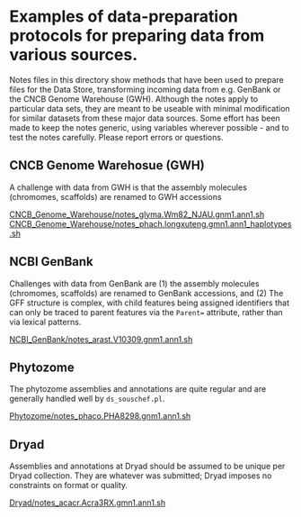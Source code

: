 # Examples of data-preparation protocols for preparing data from various sources.
Notes files in this directory show methods that have been used to prepare files for the Data Store,
transforming incoming data from e.g. GenBank or the CNCB Genome Warehouse (GWH).
Although the notes apply to particular data sets, they are meant to be useable with minimal modification
for similar datasets from these major data sources. Some effort has been made to keep the
notes generic, using variables wherever possible - and to test the notes carefully. Please report errors or questions.

## CNCB Genome Warehosue (GWH)

A challenge with data from GWH is that the assembly molecules (chromomes, scaffolds) are renamed to GWH accessions

<a href="CNCB_Genome_Warehouse/notes_glyma.Wm82_NJAU.gnm1.ann1.sh">CNCB_Genome_Warehouse/notes_glyma.Wm82_NJAU.gnm1.ann1.sh</a>
<a href="CNCB_Genome_Warehouse/notes_phach.longxuteng.gmn1.ann1_haplotypes.sh">CNCB_Genome_Warehouse/notes_phach.longxuteng.gmn1.ann1_haplotypes.sh</a>

## NCBI GenBank

Challenges with data from GenBank are (1) the assembly molecules (chromomes, scaffolds) are renamed to GenBank accessions, and
(2) The GFF structure is complex, with child features being assigned identifiers that can only be traced to parent features
via the `Parent=` attribute, rather than via lexical patterns.

<a href="NCBI_GenBank/notes_arast.V10309.gnm1.ann1.sh">NCBI_GenBank/notes_arast.V10309.gnm1.ann1.sh</a>

## Phytozome

The phytozome assemblies and annotations are quite regular and are generally handled well by `ds_souschef.pl`.

<a href="Phytozome/notes_phaco.PHA8298.gnm1.ann1.sh">Phytozome/notes_phaco.PHA8298.gnm1.ann1.sh</a>

## Dryad

Assemblies and annotations at Dryad should be assumed to be unique per Dryad collection. They are whatever was submitted; Dryad imposes no constraints on format or quality.

<a href="Dryad/notes_acacr.Acra3RX.gmn1.ann1.sh">Dryad/notes_acacr.Acra3RX.gmn1.ann1.sh</a>


